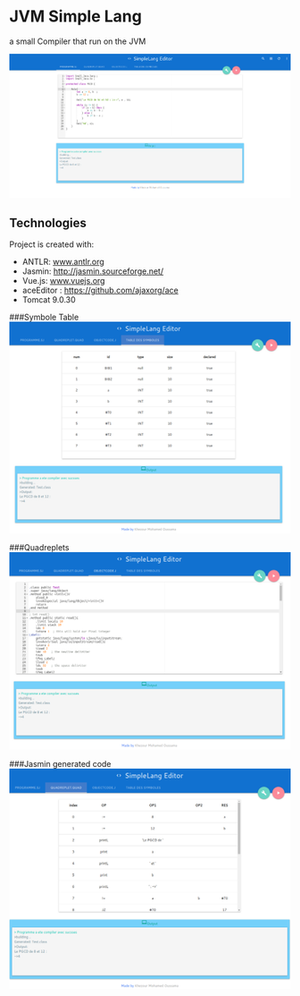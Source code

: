 # JVM Simple Lang
a small Compiler that run on the JVM

![exemple1](exemple1.png)
## Technologies
Project is created with:
* ANTLR: www.antlr.org
* Jasmin: http://jasmin.sourceforge.net/
* Vue.js: www.vuejs.org
* aceEditor : https://github.com/ajaxorg/ace
* Tomcat 9.0.30 

###Symbole Table
![exemple2](exemple4.png)

###Quadreplets
![exemple3](exemple3.png)

###Jasmin generated code
![exemple4](exemple2.png)

